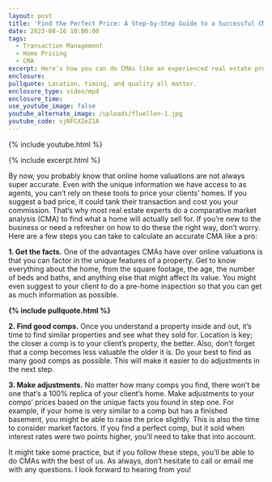 ```yaml
---
layout: post
title: 'Find the Perfect Price: A Step-by-Step Guide to a Successful CMA'
date: 2023-08-16 10:00:00
tags:
  - Transaction Management
  - Home Pricing
  - CMA
excerpt: Here’s how you can do CMAs like an experienced real estate professional.
enclosure:
pullquote: Location, timing, and quality all matter.
enclosure_type: video/mp4
enclosure_time:
use_youtube_image: false
youtube_alternate_image: /uploads/fluellen-1.jpg
youtube_code: vjNFCX2eZ1A
---
```

{% include youtube.html %}

{% include excerpt.html %}

By now, you probably know that online home valuations are not always super accurate. Even with the unique information we have access to as agents, you can’t rely on these tools to price your clients’ homes. If you suggest a bad price, it could tank their transaction and cost you your commission. That’s why most real estate experts do a comparative market analysis (CMA) to find what a home will actually sell for. If you’re new to the business or need a refresher on how to do these the right way, don’t worry. Here are a few steps you can take to calculate an accurate CMA like a pro:

**1\. Get the facts.** One of the advantages CMAs have over online valuations is that you can factor in the unique features of a property. Get to know everything about the home, from the square footage, the age, the number of beds and baths, and anything else that might affect its value. You might even suggest to your client to do a pre-home inspection so that you can get as much information as possible.

**{% include pullquote.html %}**

**2\. Find good comps.** Once you understand a property inside and out, it’s time to find similar properties and see what they sold for. Location is key; the closer a comp is to your client’s property, the better. Also, don’t forget that a comp becomes less valuable the older it is. Do your best to find as many good comps as possible. This will make it easier to do adjustments in the next step.&nbsp;

**3\. Make adjustments.** No matter how many comps you find, there won’t be one that’s a 100% replica of your client’s home. Make adjustments to your comps’ prices based on the unique facts you found in step one. For example, if your home is very similar to a comp but has a finished basement, you might be able to raise the price slightly. This is also the time to consider market factors. If you find a perfect comp, but it sold when interest rates were two points higher, you’ll need to take that into account.&nbsp;

It might take some practice, but if you follow these steps, you’ll be able to do CMAs with the best of us. As always, don’t hesitate to call or email me with any questions. I look forward to hearing from you!